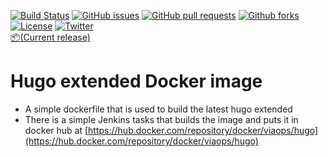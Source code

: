 [![Build Status](https://jenkins.viaops.com/buildStatus/icon?job=Hugo&style=flat-square)](https://jenkins.viaops.com/job/Hugo/)
[![GitHub issues](https://img.shields.io/github/issues/viaops/hugo?style=flat-square)](https://github.com/viaops/hugo/issues)
[![GitHub pull requests](https://img.shields.io/github/issues-pr/viaops/hugo?style=flat-square)](https://github.com/viaops/hugo/pulls)
[![Github forks](https://img.shields.io/github/forks/viaops/hugo?style=flat-square)](https://github.com/viaops/hugo/forks)
[![License](https://img.shields.io/github/license/viaops/hugo?style=flat-square)](license.txt)
[![Twitter](https://img.shields.io/twitter/url?style=flat-square)](https://twitter.com/intent/follow?screen_name=viaops)
<br>
[:package:(Current release)](https://github.com/viaops/hugo/releases/tag/0.66.0)

# Hugo extended Docker image


- A simple dockerfile that is used to build the latest hugo extended
- There is a simple Jenkins tasks that builds the image and puts it in docker hub at [https://hub.docker.com/repository/docker/viaops/hugo](https://hub.docker.com/repository/docker/viaops/hugo)

